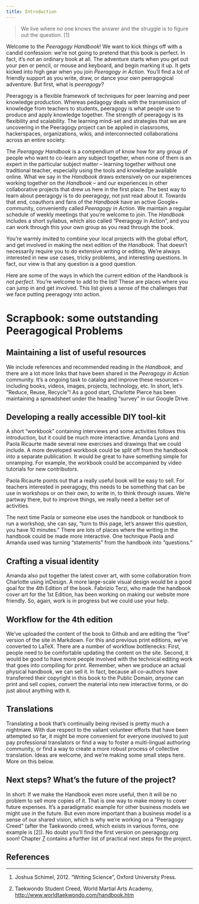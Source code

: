 ```yaml
---
title: Introduction
---
```


> We live where no one knows the answer and the struggle is to figure
> out the question. <span>[</span>1<span>]</span>

Welcome to the *Peeragogy Handbook*! We want to kick things off with a
candid confession: we’re not going to pretend that this book is perfect.
In fact, it’s not an ordinary book at all. The adventure starts when you
get out your pen or pencil, or mouse and keyboard, and begin marking it
up. It gets kicked into high gear when you join *Peeragogy in Action*.
You’ll find a lot of friendly support as you write, draw, or dance your
own peeragogical adventure. But first, what is *peeragogy*?

Peeragogy is a flexible framework of techniques for peer learning and
peer knowledge production. Whereas pedagogy deals with the transmission
of knowledge from teachers to students, peeragogy is what people use to
produce and apply knowledge together. The strength of peeragogy is its
flexibility and scalability. The learning mind-set and strategies that
we are uncovering in the Peeragogy project can be applied in classrooms,
hackerspaces, organizations, wikis, and interconnected collaborations
across an entire society.

The *Peeragogy Handbook* is a compendium of know how for any group of
people who want to co-learn any subject together, when none of them is
an expert in the particular subject matter – learning together without
one traditional teacher, especially using the tools and knowledge
available online. What we say in the *Handbook* draws extensively on our
experiences working together on the *Handbook* – and our experiences in
other collaborative projects that drew us here in the first place. The
best way to learn about peeragogy is to do peeragogy, not just read
about it. Towards that end, coauthors and fans of the *Handbook* have an
active Google+ community, conveniently called *Peeragogy in Action*. We
maintain a regular schedule of weekly meetings that you’re welcome to
join. The *Handbook* includes a short syllabus, which also called
“Peeragogy in Action”, and you can work through this your own group as
you read through the book.

You’re warmly invited to combine your local projects with the global
effort, and get involved in making the next edition of the *Handbook*.
That doesn’t necessarily require you to do extensive writing or editing.
We’re always interested in new use cases, tricky problems, and
interesting questions. In fact, our view is that any question is a good
question.

Here are some of the ways in which the current edition of the Handbook
is *not perfect*. You’re welcome to add to the list! These are
places where you can jump in and get involved.  This list gives a
sense of the challenges that we face putting peeragogy into action.

# Scrapbook: some outstanding Peeragogical Problems

## Maintaining a list of useful resources 

We include references and recommended reading in the *Handbook*, and
there are a lot more links that have been shared in the *Peeragogy in
Action* community.  It’s a ongoing task to catalog and improve these
resources – including books, videos, images, projects, technology, etc.
In short, let’s “Reduce, Reuse, Recycle”!  As a good start, Charlotte
Pierce has been maintaining a spreadsheet under the heading “survey” in
our Google Drive.

##  Developing a really accessible DIY tool-kit 

A short “workbook” containing interviews and some activities follows
this introduction, but it could be much more interactive. Amanda Lyons
and Paola Ricaurte made several new exercises and drawings that we could
include. A more developed workbook could be split off from the handbook
into a separate publication. It would be great to have something simple
for onramping. For example, the workbook could be accompanied by video
tutorials for new contributors.

Paola Ricaurte points out that a really useful book will be easy to
sell. For teachers interested in peeragogy, this needs to be something
that can be use in workshops or on their own, to write in, to think
through issues. We’re partway there, but to improve things, we really
need a better set of activities.

The next time Paola or someone else uses the handbook or handbook to run
a workshop, she can say, “turn to this page, let’s answer this question,
you have 10 minutes.” There are lots of places where the writing in the
handbook could be made more interactive. One technique Paola and Amanda
used was turning “statements” from the handbook into “questions.”

## Crafting a visual identity 

Amanda also put together the latest cover art, with some collaboration
from Charlotte using inDesign. A more large-scale visual design would be
a good goal for the 4th Edition of the book. Fabrizio Terzi, who made
the handbook cover art for the 1st Edition, has been working on making
our website more friendly. So, again, work is in progress but we could
use your help.

## Workflow for the 4th edition 

We’ve uploaded the content of the book to Github and are editing the
“live” version of the site in Markdown. For this and previous print
editions, we’ve converted to LaTeX. There are a number of workflow
bottlenecks: First, people need to be comfortable updating the content
on the site. Second, it would be good to have more people involved with
the technical editing work that goes into compiling for print. Remember,
when we produce an actual physical handbook, we can sell it. In fact,
because all co-authors have transferred their copyright in this book to
the Public Domain, *anyone* can print and sell copies, convert the
material into new interactive forms, or do just about anything with it.

## Translations 

Translating a book that’s continually being revised is pretty much a
nightmare. With due respect to the valiant volunteer efforts that have
been attempted so far, it might be more convenient for everyone involved to
just pay professional translators or find a way to foster a multi-lingual
authoring community, or find a way to create a more robust process of
collective translation.  Ideas are welcome, and we're making some small
steps here.  More on this below.

## Next steps? What’s the future of the project? 

In short: If we make the Handbook even more useful, then it will be no
problem to sell more copies of it. That is one way to make money to
cover future expenses. It’s a paradigmatic example for other business
models we might use in the future. But even more important than a
business model is a sense of our shared vision, which is why we’re
working on a “Peeragogy Creed” (after the Taekwondo creed, which exists
in various forms, one example is <span>[</span>2<span>]</span>). No
doubt you’ll find the first version on peeragogy.org soon! Chapter
[7](./distributed_roadmap.html) contains a further list of practical next
steps for the project.

## References 
----------

1.  Joshua Schimel, 2012. “Writing Science”, Oxford University Press.

2.  Taekwondo Student Creed, World Martial Arts Academy,
    <http://www.worldtaekwondo.com/handbook.htm>




